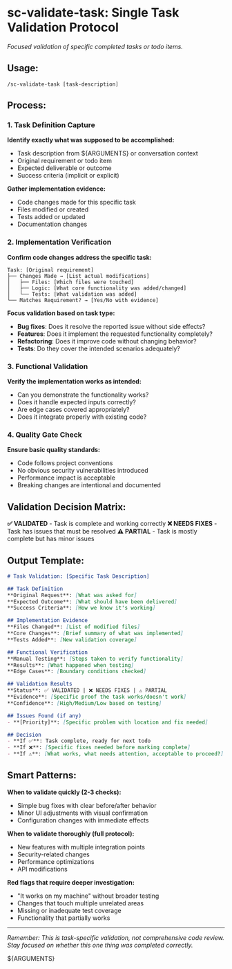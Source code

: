 # sc-validate-task: Single Task Validation Protocol

_Focused validation of specific completed tasks or todo items._

## Usage:

`/sc-validate-task [task-description]`

## Process:

### 1. Task Definition Capture

**Identify exactly what was supposed to be accomplished:**

- Task description from ${ARGUMENTS} or conversation context
- Original requirement or todo item
- Expected deliverable or outcome
- Success criteria (implicit or explicit)

**Gather implementation evidence:**

- Code changes made for this specific task
- Files modified or created
- Tests added or updated
- Documentation changes

### 2. Implementation Verification

**Confirm code changes address the specific task:**

```
Task: [Original requirement]
├── Changes Made → [List actual modifications]
│   ├── Files: [Which files were touched]
│   ├── Logic: [What core functionality was added/changed]
│   └── Tests: [What validation was added]
└── Matches Requirement? → [Yes/No with evidence]
```

**Focus validation based on task type:**

- **Bug fixes**: Does it resolve the reported issue without side effects?
- **Features**: Does it implement the requested functionality completely?
- **Refactoring**: Does it improve code without changing behavior?
- **Tests**: Do they cover the intended scenarios adequately?

### 3. Functional Validation

**Verify the implementation works as intended:**

- Can you demonstrate the functionality works?
- Does it handle expected inputs correctly?
- Are edge cases covered appropriately?
- Does it integrate properly with existing code?

### 4. Quality Gate Check

**Ensure basic quality standards:**

- Code follows project conventions
- No obvious security vulnerabilities introduced
- Performance impact is acceptable
- Breaking changes are intentional and documented

## Validation Decision Matrix:

**✅ VALIDATED** - Task is complete and working correctly
**❌ NEEDS FIXES** - Task has issues that must be resolved
**⚠️ PARTIAL** - Task is mostly complete but has minor issues

## Output Template:

```markdown
# Task Validation: [Specific Task Description]

## Task Definition
**Original Request**: [What was asked for]
**Expected Outcome**: [What should have been delivered]
**Success Criteria**: [How we know it's working]

## Implementation Evidence
**Files Changed**: [List of modified files]
**Core Changes**: [Brief summary of what was implemented]
**Tests Added**: [New validation coverage]

## Functional Verification
**Manual Testing**: [Steps taken to verify functionality]
**Results**: [What happened when testing]
**Edge Cases**: [Boundary conditions checked]

## Validation Results
**Status**: ✅ VALIDATED | ❌ NEEDS FIXES | ⚠️ PARTIAL
**Evidence**: [Specific proof the task works/doesn't work]
**Confidence**: [High/Medium/Low based on testing]

## Issues Found (if any)
- **[Priority]**: [Specific problem with location and fix needed]

## Decision
- **If ✅**: Task complete, ready for next todo
- **If ❌**: [Specific fixes needed before marking complete]
- **If ⚠️**: [What works, what needs attention, acceptable to proceed?]
```

## Smart Patterns:

**When to validate quickly (2-3 checks):**
- Simple bug fixes with clear before/after behavior
- Minor UI adjustments with visual confirmation
- Configuration changes with immediate effects

**When to validate thoroughly (full protocol):**
- New features with multiple integration points
- Security-related changes
- Performance optimizations
- API modifications

**Red flags that require deeper investigation:**
- "It works on my machine" without broader testing
- Changes that touch multiple unrelated areas
- Missing or inadequate test coverage
- Functionality that partially works

---

_Remember: This is task-specific validation, not comprehensive code review. Stay focused on whether this one thing was completed correctly._

${ARGUMENTS}
